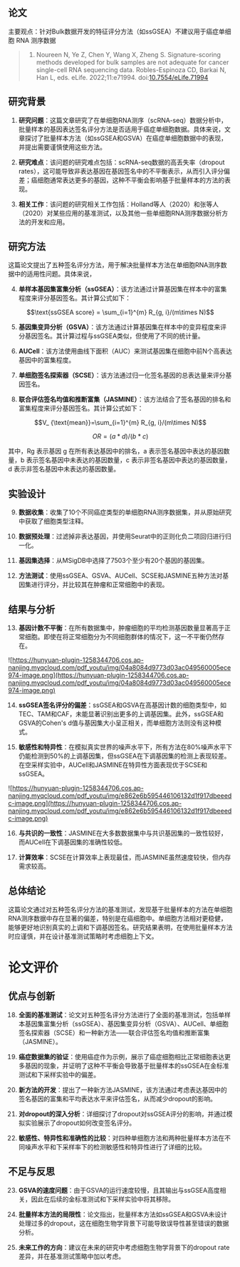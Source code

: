 ## 论文

主要观点：针对Bulk数据开发的特征评分方法（如ssGSEA）不建议用于癌症单细胞 RNA 测序数据

> 1. Noureen N, Ye Z, Chen Y, Wang X, Zheng S. Signature-scoring methods developed for bulk samples are not adequate for cancer single-cell RNA sequencing data. Robles-Espinoza CD, Barkai N, Han L, eds. eLife. 2022;11:e71994. doi:[10.7554/eLife.71994](https://doi.org/10.7554/eLife.71994)

## 研究背景

1. **研究问题**：这篇文章研究了在单细胞RNA测序（scRNA-seq）数据分析中，批量样本的基因表达签名评分方法是否适用于癌症单细胞数据。具体来说，文章探讨了批量样本方法（如ssGSEA和GSVA）在癌症单细胞数据中的表现，并提出需要谨慎使用这些方法。

2. **研究难点**：该问题的研究难点包括：scRNA-seq数据的高丢失率（dropout rates），这可能导致非表达基因在基因签名中的不平衡表示，从而引入评分偏差；癌细胞通常表达更多的基因，这种不平衡会影响基于批量样本的方法的表现。

3. **相关工作**：该问题的研究相关工作包括：Holland等人（2020）和张等人（2020）对某些应用的基准测试，以及其他一些单细胞RNA测序数据分析方法的开发和应用。

## 研究方法

这篇论文提出了五种签名评分方法，用于解决批量样本方法在单细胞RNA测序数据中的适用性问题。具体来说，

4. **单样本基因集富集分析（ssGSEA）**：该方法通过计算基因集在样本中的富集程度来评分基因签名。其计算公式如下：


$$\text{ssGSEA score} = \sum_{i=1}^{m} R_{g, i}/(m\times N)$$

5. **基因集变异分析（GSVA）**：该方法通过计算基因集在样本中的变异程度来评分基因签名。其计算过程与ssGSEA类似，但使用了不同的统计量。

6. **AUCell**：该方法使用曲线下面积（AUC）来测试基因集在细胞中前N个高表达基因中的富集程度。

7. **单细胞签名探索器（SCSE）**：该方法通过归一化签名基因的总表达量来评分基因签名。

8. **联合评估签名均值和推断富集（JASMINE）**：该方法结合了签名基因的排名和富集程度来评分基因签名。其计算公式如下：

$$V_
{\text{mean}}=\sum_{i=1}^{m} R_{g, i}/(m\times N)$$

$$OR=(a* d)/(b* c)$$

其中，Rg​ 表示基因 g 在所有表达基因中的排名，a 表示签名基因中表达的基因数量，b 表示签名基因中未表达的基因数量，c 表示非签名基因中表达的基因数量，d 表示非签名基因中未表达的基因数量。

## 实验设计

9. **数据收集**：收集了10个不同癌症类型的单细胞RNA测序数据集，并从原始研究中获取了细胞类型注释。

10. **数据预处理**：过滤掉非表达基因，并使用Seurat中的正则化负二项回归进行归一化。

11. **基因集选择**：从MSigDB中选择了7503个至少有20个基因的基因集。

12. **方法测试**：使用ssGSEA、GSVA、AUCell、SCSE和JASMINE五种方法对基因集进行评分，并比较其在肿瘤和正常细胞中的表现。

## 结果与分析

13. **基因计数不平衡**：在所有数据集中，肿瘤细胞的平均检测基因数量显著高于正常细胞。即使在将正常细胞分为不同细胞群体的情况下，这一不平衡仍然存在。

  ![https://hunyuan-plugin-1258344706.cos.ap-nanjing.myqcloud.com/pdf_youtu/img/04a8084d9773d03ac049560005ece974-image.png](https://hunyuan-plugin-1258344706.cos.ap-nanjing.myqcloud.com/pdf_youtu/img/04a8084d9773d03ac049560005ece974-image.png)

14. **ssGSEA签名评分的偏差**：ssGSEA和GSVA在高基因计数的细胞类型中，如TEC、TAM和CAF，未能显著识别出更多的上调基因集。此外，ssGSEA和GSVA的Cohen's d值与基因集大小呈正相关，而单细胞方法则没有这种模式。

15. **敏感性和特异性**：在模拟真实世界的噪声水平下，所有方法在80%噪声水平下仍能检测到50%的上调基因集，但ssGSEA在下调基因集的检测上表现较差。在空采样实验中，AUCell和JASMINE在特异性方面表现优于SCSE和ssGSEA。

  ![https://hunyuan-plugin-1258344706.cos.ap-nanjing.myqcloud.com/pdf_youtu/img/e862e6b595446106132d1f917dbeeedc-image.png](https://hunyuan-plugin-1258344706.cos.ap-nanjing.myqcloud.com/pdf_youtu/img/e862e6b595446106132d1f917dbeeedc-image.png)

16. **与共识的一致性**：JASMINE在大多数数据集中与共识基因集的一致性较好，而AUCell在下调基因集的准确性较低。

17. **计算效率**：SCSE在计算效率上表现最佳，而JASMINE虽然速度较快，但内存需求较高。

## 总体结论

这篇论文通过对五种签名评分方法的基准测试，发现基于批量样本的方法在单细胞RNA测序数据中存在显著的偏差，特别是在癌细胞中。单细胞方法相对更稳健，能够更好地识别真实的上调和下调基因签名。研究结果表明，在使用批量样本方法时应谨慎，并在设计基准测试策略时考虑细胞上下文。

# 论文评价

## 优点与创新

18. **全面的基准测试**：论文对五种签名评分方法进行了全面的基准测试，包括单样本基因集富集分析（ssGSEA）、基因集变异分析（GSVA）、AUCell、单细胞签名探索器（SCSE）和一种新方法——联合评估签名均值和推断富集（JASMINE）。

19. **癌症数据集的验证**：使用癌症作为示例，展示了癌症细胞相比正常细胞表达更多基因的现象，并证明了这种不平衡会导致基于批量样本的ssGSEA在金标准测试和下采样实验中的偏差。

20. **新方法的开发**：提出了一种新方法JASMINE，该方法通过考虑表达基因中的签名基因的富集和平均表达水平来评估签名，从而减少dropout的影响。

21. **对dropout的深入分析**：详细探讨了dropout对ssGSEA评分的影响，并通过模拟实验展示了dropout如何改变签名评分。

22. **敏感性、特异性和准确性的比较**：对四种单细胞方法和两种批量样本方法在不同噪声水平和下采样率下的检测敏感性和特异性进行了详细的比较。

## 不足与反思

23. **GSVA的速度问题**：由于GSVA的运行速度较慢，且其输出与ssGSEA高度相关，因此在后续的金标准测试和下采样实验中将其移除。

24. **批量样本方法的局限性**：论文指出，批量样本方法如ssGSEA和GSVA未设计处理过多的dropout，这在细胞生物学背景下可能导致误导性甚至错误的数据分析。

25. **未来工作的方向**：建议在未来的研究中考虑细胞生物学背景下的dropout rate差异，并在基准测试策略中加以考虑。

